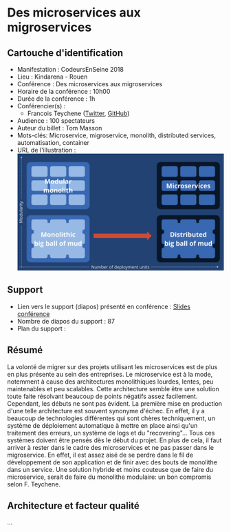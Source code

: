 # Des microservices aux migroservices

## Cartouche d'identification

- Manifestation : CodeursEnSeine 2018
- Lieu : Kindarena - Rouen
- Conférence : Des microservices aux migroservices
- Horaire de la conférence : 10h00
- Durée de la conférence : 1h
- Conférencier(s) :
  - Francois Teychene ([Twitter](https://twitter.com/fteychene), [GitHub](https://github.com/fteychene))
- Audience : 100 spectateurs
- Auteur du billet : Tom Masson
- Mots-clés: Microservice, migroservice, monolith, distributed services, automatisation, container
- URL de l'illustration : ![Slide conf](image.png)

## Support

- Lien vers le support (diapos) présenté en conférence : [Slides conférence](https://docs.google.com/presentation/d/1Z3hkFPBPBTX7sRxmwzBnPfS_AaI6zLz18BrMeSpmXw8/present?slide=id.g480600b79f_0_1973)
- Nombre de diapos du support : 87
- Plan du support :

## Résumé

La volonté de migrer sur des projets utilisant les microservices est de plus en plus présente au sein des entreprises. Le microservice est à la mode, notemment à cause des architectures monolithiques lourdes, lentes, peu maintenables et peu scalables. Cette architecture semble être une solution toute faite résolvant beaucoup de points négatifs assez facilement. Cependant, les débuts ne sont pas évident. La première mise en production d'une telle architecture est souvent synonyme d'échec. En effet, il y a beaucoup de technologies différentes qui sont chères techniquement, un système de déploiement automatique à mettre en place ainsi qu'un traitement des erreurs, un système de logs et du "recovering"... Tous ces systèmes doivent être pensés dès le début du projet. En plus de cela, il faut arriver à rester dans le cadre des microservices et ne pas passer dans le migroservice. En effet, il est assez aisé de se perdre dans le fil de développement de son application et de finir avec des bouts de monolithe dans un service.
Une solution hybride et moins couteuse que de faire du microservice, serait de faire du monolithe modulaire: un bon compromis selon F. Teychene.

## Architecture et facteur qualité

...
